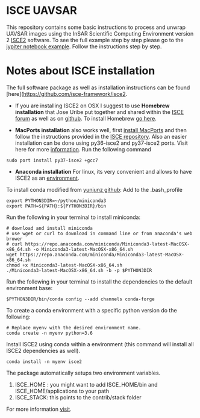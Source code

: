 # ISCE UAVSAR
This repository contains some basic instructions to process and unwrap UAVSAR images using the InSAR Scientific Computing Environment version 2 [ISCE2](https://github.com/isce-framework/isce2) software. To see the full example step by step please go to the [jypiter notebook example](Isce_UAVSAR/IsceUAVSARprocessing.ipynb). Follow the instructions step by step. 

# Notes about ISCE installation
The full software package as well as installation instructions can be found [here](https://github.com/isce-framework/isce2.
 - If you are installing ISCE2 on OSX I suggest to use **Homebrew installation** that Jose Uribe put together and shared within the [ISCE forum](http://earthdef.caltech.edu/boards/4/topics/2636) as well as on [github](https://github.com/juribeparada/homebrew-isce). To install Homebrew [go here](https://brew.sh/).
 
 - **MacPorts installation** also works well, first [install MacPorts](https://www.macports.org/install.php) and then follow the instructions provided in the [ISCE repository](https://github.com/isce-framework/isce2#with-macports). Also an easier installation can be done using py36-isce2 and py37-isce2 ports. Visit here for more [information](http://earthdef.caltech.edu/boards/4/topics/2906).
 Run the following command
 ```
 sudo port install py37-isce2 +gcc7
 ```
 
 - **Anaconda installation** For linux, its very convenient and allows to have ISCE2 as an [environment](https://docs.conda.io/projects/conda/en/latest/user-guide/tasks/manage-environments.html).
 
 To install conda modified from [yunjunz github](https://github.com/yunjunz): 
 Add to the .bash_profile
 ```
 export PYTHON3DIR=~/python/miniconda3
 export PATH=${PATH}:${PYTHON3DIR}/bin
 ```
 Run the following in your terminal to install miniconda:
 ```
 # download and install miniconda
 # use wget or curl to download in command line or from anaconda's web brower
 # curl https://repo.anaconda.com/miniconda/Miniconda3-latest-MacOSX-x86_64.sh -o Miniconda3-latest-MacOSX-x86_64.sh
 wget https://repo.anaconda.com/miniconda/Miniconda3-latest-MacOSX-x86_64.sh
 chmod +x Miniconda3-latest-MacOSX-x86_64.sh
 ./Miniconda3-latest-MacOSX-x86_64.sh -b -p $PYTHON3DIR
 ``` 
 Run the following in your terminal to install the dependencies to the default environment base:
 ```
 $PYTHON3DIR/bin/conda config --add channels conda-forge
 ```
 To create a conda environment with a specific python version do the following: 
 ```
 # Replace myenv with the desired environment name.
 conda create -n myenv python=3.6  
 
 ```
 Install ISCE2 using conda within a environment (this command will install all ISCE2 dependencies as well). 
 ```
 conda install -n myenv isce2
 ```
 The package automatically setups two environment variables. 
 1. ISCE_HOME : you might want to add ISCE_HOME/bin and ISCE_HOME/applications to your path
 2. ISCE_STACK: this points to the contrib/stack folder
 
 For more information [visit](http://earthdef.caltech.edu/boards/4/topics/2773).
 
 
    
